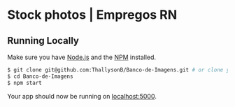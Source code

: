 # Stock photos | Empregos RN

## Running Locally

Make sure you have [Node.js](http://nodejs.org/) and the [NPM](https://www.npmjs.com/) installed.

```sh
$ git clone git@github.com:ThallysonB/Banco-de-Imagens.git # or clone your own fork
$ cd Banco-de-Imagens
$ npm start
```

Your app should now be running on [localhost:5000](http://localhost:5000/).
